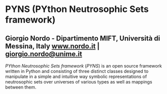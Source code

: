 # PYNS (PYthon Neutrosophic Sets framework)

Giorgio Nordo - Dipartimento MIFT, Università di Messina, Italy
www.nordo.it   |  giorgio.nordo@unime.it 
---

*PYthon Neutrosophic Sets framework* (*PYNS*) is an open source framework written in Python and consisting of three distinct classes designed to manipulate in a simple and intuitive way symbolic representations of neutrosophic sets over universes of various types as well as mappings between them.
